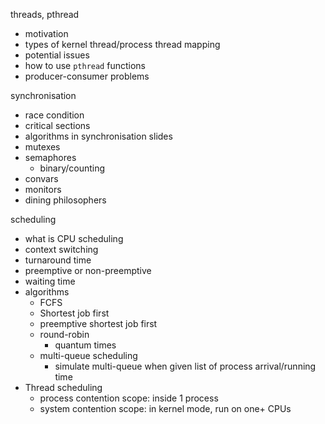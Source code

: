 threads, pthread
- motivation
- types of kernel thread/process thread mapping
- potential issues
- how to use `pthread` functions
- producer-consumer problems

synchronisation
- race condition
- critical sections
- algorithms in synchronisation slides
- mutexes
- semaphores
	- binary/counting
- convars
- monitors
- dining philosophers

scheduling
- what is CPU scheduling
- context switching
- turnaround time
- preemptive or non-preemptive
- waiting time
- algorithms
	- FCFS
	- Shortest job first
	- preemptive shortest job first
	- round-robin
		- quantum times
	- multi-queue scheduling
		- simulate multi-queue when given list of process arrival/running time
- Thread scheduling
	- process contention scope: inside 1 process
	- system contention scope: in kernel mode, run on one+ CPUs